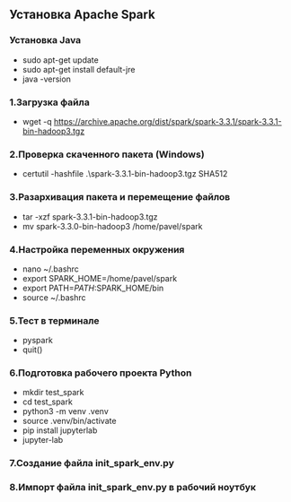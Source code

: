 ## Установка Apache Spark

### Установка Java
* sudo apt-get update
* sudo apt-get install default-jre
* java -version

### 1.Загрузка файла 
* wget -q https://archive.apache.org/dist/spark/spark-3.3.1/spark-3.3.1-bin-hadoop3.tgz

### 2.Проверка скаченного пакета (Windows)
* certutil -hashfile .\spark-3.3.1-bin-hadoop3.tgz SHA512

### 3.Разархивация пакета и перемещение файлов
* tar -xzf spark-3.3.1-bin-hadoop3.tgz
* mv spark-3.3.0-bin-hadoop3 /home/pavel/spark

### 4.Настройка переменных окружения
* nano ~/.bashrc
* export SPARK_HOME=/home/pavel/spark
* export PATH=$PATH:$SPARK_HOME/bin
* source ~/.bashrc

### 5.Тест в терминале
* pyspark
* quit()

### 6.Подготовка рабочего проекта Python
* mkdir test_spark
* cd test_spark
* python3 -m venv .venv
* source .venv/bin/activate
* pip install jupyterlab
* jupyter-lab

### 7.Создание файла init_spark_env.py

### 8.Импорт файла init_spark_env.py в рабочий ноутбук


